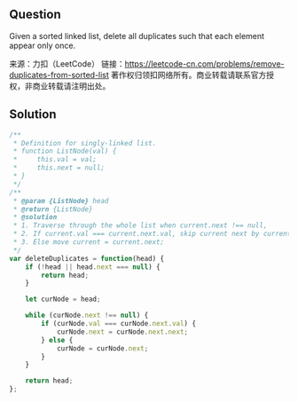 ## Question
Given a sorted linked list, delete all duplicates such that each element appear only once.



来源：力扣（LeetCode）
链接：https://leetcode-cn.com/problems/remove-duplicates-from-sorted-list
著作权归领扣网络所有。商业转载请联系官方授权，非商业转载请注明出处。

## Solution
```javascript
/**
 * Definition for singly-linked list.
 * function ListNode(val) {
 *     this.val = val;
 *     this.next = null;
 * }
 */
/**
 * @param {ListNode} head
 * @return {ListNode}
 * @solution
 * 1. Traverse through the whole list when current.next !== null, 
 * 2. If current.val === current.next.val, skip current next by current.next = current.next.next;
 * 3. Else move current = current.next;
 */
var deleteDuplicates = function(head) {
    if (!head || head.next === null) {
        return head;
    }

    let curNode = head;

    while (curNode.next !== null) {
        if (curNode.val === curNode.next.val) {
            curNode.next = curNode.next.next;
        } else {
            curNode = curNode.next;
        }
    }

    return head;
};
```
